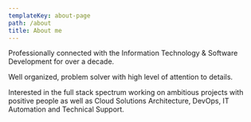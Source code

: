 ```yaml
---
templateKey: about-page
path: /about
title: About me
---
```



Professionally connected with the Information Technology & Software Development  for over a decade.

Well organized, problem solver with high level of attention to details.

Interested in the full stack spectrum working on ambitious projects with positive people as well as Cloud Solutions Architecture, DevOps, IT Automation and Technical Support.